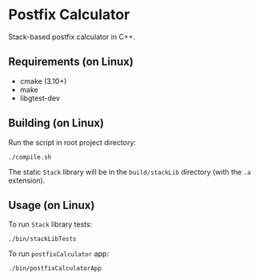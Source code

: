 # Postfix Calculator
Stack-based postfix calculator in C++.

## Requirements (on Linux)
- cmake (3.10+)
- make
- libgtest-dev

## Building (on Linux)
Run the script in root project directory:
```
./compile.sh
```
The static `Stack` library will be in the `build/stackLib` directory (with the `.a` extension).

## Usage (on Linux)
To run `Stack` library tests:
```
./bin/stackLibTests
```
To run `postfixCalculator` app:
```
./bin/postfixCalculatorApp
```
